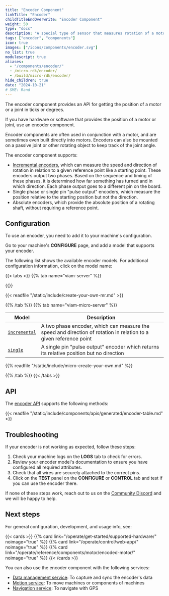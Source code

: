 ```yaml
---
title: "Encoder Component"
linkTitle: "Encoder"
childTitleEndOverwrite: "Encoder Component"
weight: 50
type: "docs"
description: "A special type of sensor that measures rotation of a motor or joint."
tags: ["encoder", "components"]
icon: true
images: ["/icons/components/encoder.svg"]
no_list: true
modulescript: true
aliases:
  - "/components/encoder/"
  - /micro-rdk/encoder/
  - /build/micro-rdk/encoder/
hide_children: true
date: "2024-10-21"
# SME: Rand
---
```


The encoder component provides an API for getting the position of a motor or a joint in ticks or degrees.

If you have hardware or software that provides the position of a motor or joint, use an encoder component.

Encoder components are often used in conjunction with a motor, and are sometimes even built directly into motors.
Encoders can also be mounted on a passive joint or other rotating object to keep track of the joint angle.

The encoder component supports:

- [Incremental encoders](https://en.wikipedia.org/wiki/Incremental_encoder#Quadrature_outputs), which can measure the speed and direction of rotation in relation to a given reference point like a starting point.
  These encoders output two phases.
  Based on the sequence and timing of these phases, it is determined how far something has turned and in which direction.
  Each phase output goes to a different pin on the board.
- Single phase or single pin "pulse output" encoders, which measure the position relative to the starting position but not the direction.
- Absolute encoders, which provide the absolute position of a rotating shaft, without requiring a reference point.

## Configuration

To use an encoder, you need to add it to your machine's configuration.

Go to your machine's **CONFIGURE** page, and add a model that supports your encoder.

The following list shows the available encoder models.
For additional configuration information, click on the model name:

{{< tabs >}}
{{% tab name="viam-server" %}}

{{<resources api="rdk:component:encoder" type="encoder" no-intro="true">}}

{{< readfile "/static/include/create-your-own-mr.md" >}}

{{% /tab %}}
{{% tab name="viam-micro-server" %}}

<!-- prettier-ignore -->
| Model | Description |
| ----- | ----------- |
| [`incremental`](incremental-micro-rdk/) | A two phase encoder, which can measure the speed and direction of rotation in relation to a given reference point |
| [`single`](single-micro-rdk/) | A single pin "pulse output" encoder which returns its relative position but no direction |

{{% readfile "/static/include/micro-create-your-own.md" %}}

{{% /tab %}}
{{< /tabs >}}

## API

The [encoder API](/dev/reference/apis/components/encoder/) supports the following methods:

{{< readfile "/static/include/components/apis/generated/encoder-table.md" >}}

## Troubleshooting

If your encoder is not working as expected, follow these steps:

1. Check your machine logs on the **LOGS** tab to check for errors.
1. Review your encoder model's documentation to ensure you have configured all required attributes.
1. Check that all wires are securely attached to the correct pins.
1. Click on the **TEST** panel on the **CONFIGURE** or **CONTROL** tab and test if you can use the encoder there.

If none of these steps work, reach out to us on the [Community Discord](https://discord.gg/viam) and we will be happy to help.

## Next steps

For general configuration, development, and usage info, see:

{{< cards >}}
{{% card link="/operate/get-started/supported-hardware/" noimage="true" %}}
{{% card link="/operate/control/web-app/" noimage="true" %}}
{{% card link="/operate/reference/components/motor/encoded-motor/" noimage="true" %}}
{{< /cards >}}

You can also use the encoder component with the following services:

- [Data management service](/data-ai/capture-data/capture-sync/): To capture and sync the encoder's data
- [Motion service](/services/motion/): To move machines or components of machines
- [Navigation service](/services/navigation/): To navigate with GPS
